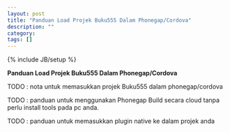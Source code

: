 ```yaml
---
layout: post
title: "Panduan Load Projek Buku555 Dalam Phonegap/Cordova"
description: ""
category: 
tags: []
---
```

{% include JB/setup %}

**Panduan Load Projek Buku555 Dalam Phonegap/Cordova**

TODO : nota untuk memasukkan projek Buku555 dalam phonegap/cordova

TODO : panduan untuk menggunakan Phonegap Build secara cloud tanpa perlu install tools pada pc anda.

TODO : panduan untuk memasukkan plugin native ke dalam projek anda 